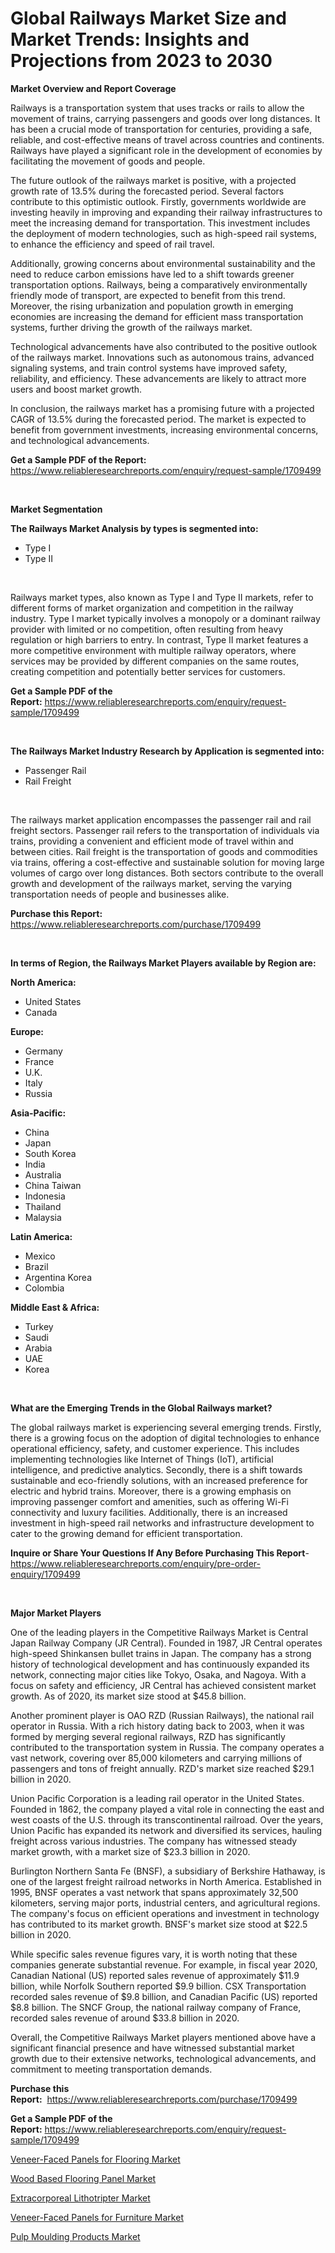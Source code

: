 <p><h1>Global Railways Market Size and Market Trends: Insights and Projections from 2023 to 2030</h1></p><p><strong>Market Overview and Report Coverage</strong></p>
<p><p>Railways is a transportation system that uses tracks or rails to allow the movement of trains, carrying passengers and goods over long distances. It has been a crucial mode of transportation for centuries, providing a safe, reliable, and cost-effective means of travel across countries and continents. Railways have played a significant role in the development of economies by facilitating the movement of goods and people.</p><p>The future outlook of the railways market is positive, with a projected growth rate of 13.5% during the forecasted period. Several factors contribute to this optimistic outlook. Firstly, governments worldwide are investing heavily in improving and expanding their railway infrastructures to meet the increasing demand for transportation. This investment includes the deployment of modern technologies, such as high-speed rail systems, to enhance the efficiency and speed of rail travel.</p><p>Additionally, growing concerns about environmental sustainability and the need to reduce carbon emissions have led to a shift towards greener transportation options. Railways, being a comparatively environmentally friendly mode of transport, are expected to benefit from this trend. Moreover, the rising urbanization and population growth in emerging economies are increasing the demand for efficient mass transportation systems, further driving the growth of the railways market.</p><p>Technological advancements have also contributed to the positive outlook of the railways market. Innovations such as autonomous trains, advanced signaling systems, and train control systems have improved safety, reliability, and efficiency. These advancements are likely to attract more users and boost market growth.</p><p>In conclusion, the railways market has a promising future with a projected CAGR of 13.5% during the forecasted period. The market is expected to benefit from government investments, increasing environmental concerns, and technological advancements.</p></p>
<p><strong>Get a Sample PDF of the Report:</strong> <a href="https://www.reliableresearchreports.com/enquiry/request-sample/1709499">https://www.reliableresearchreports.com/enquiry/request-sample/1709499</a></p>
<p>&nbsp;</p>
<p><strong>Market Segmentation</strong></p>
<p><strong>The Railways Market Analysis by types is segmented into:</strong></p>
<p><ul><li>Type I</li><li>Type II</li></ul></p>
<p>&nbsp;</p>
<p><p>Railways market types, also known as Type I and Type II markets, refer to different forms of market organization and competition in the railway industry. Type I market typically involves a monopoly or a dominant railway provider with limited or no competition, often resulting from heavy regulation or high barriers to entry. In contrast, Type II market features a more competitive environment with multiple railway operators, where services may be provided by different companies on the same routes, creating competition and potentially better services for customers.</p></p>
<p><strong>Get a Sample PDF of the Report:</strong>&nbsp;<a href="https://www.reliableresearchreports.com/enquiry/request-sample/1709499">https://www.reliableresearchreports.com/enquiry/request-sample/1709499</a></p>
<p>&nbsp;</p>
<p><strong>The Railways Market Industry Research by Application is segmented into:</strong></p>
<p><ul><li>Passenger Rail</li><li>Rail Freight</li></ul></p>
<p>&nbsp;</p>
<p><p>The railways market application encompasses the passenger rail and rail freight sectors. Passenger rail refers to the transportation of individuals via trains, providing a convenient and efficient mode of travel within and between cities. Rail freight is the transportation of goods and commodities via trains, offering a cost-effective and sustainable solution for moving large volumes of cargo over long distances. Both sectors contribute to the overall growth and development of the railways market, serving the varying transportation needs of people and businesses alike.</p></p>
<p><strong>Purchase this Report:</strong>&nbsp; <a href="https://www.reliableresearchreports.com/purchase/1709499">https://www.reliableresearchreports.com/purchase/1709499</a></p>
<p>&nbsp;</p>
<p><strong>In terms of Region, the Railways Market Players available by Region are:</strong></p>
<p>
    <p> <strong> North America: </strong>
        <ul>
            <li>United States</li>
            <li>Canada</li>
        </ul>
        </p> 
    <p> <strong> Europe: </strong>
        <ul>
            <li>Germany</li>
            <li>France</li>
            <li>U.K.</li>
            <li>Italy</li>
            <li>Russia</li>
        </ul>
        </p> 
    <p> <strong> Asia-Pacific: </strong>
        <ul>
            <li>China</li>
            <li>Japan</li>
            <li>South Korea</li>
            <li>India</li>
            <li>Australia</li>
            <li>China Taiwan</li>
            <li>Indonesia</li>
            <li>Thailand</li>
            <li>Malaysia</li>
        </ul>
        </p> 
    <p> <strong> Latin America: </strong>
        <ul>
            <li>Mexico</li>
            <li>Brazil</li>
            <li>Argentina Korea</li>
            <li>Colombia</li>
        </ul>
        </p> 
    <p> <strong> Middle East & Africa: </strong>
        <ul>
            <li>Turkey</li>
            <li>Saudi</li>
            <li>Arabia</li>
            <li>UAE</li>
            <li>Korea</li>
        </ul>
    </p>
    </p>
<p>&nbsp;</p>
<p><strong>What are the Emerging Trends in the Global Railways market?</strong></p>
<p><p>The global railways market is experiencing several emerging trends. Firstly, there is a growing focus on the adoption of digital technologies to enhance operational efficiency, safety, and customer experience. This includes implementing technologies like Internet of Things (IoT), artificial intelligence, and predictive analytics. Secondly, there is a shift towards sustainable and eco-friendly solutions, with an increased preference for electric and hybrid trains. Moreover, there is a growing emphasis on improving passenger comfort and amenities, such as offering Wi-Fi connectivity and luxury facilities. Additionally, there is an increased investment in high-speed rail networks and infrastructure development to cater to the growing demand for efficient transportation.</p></p>
<p><strong>Inquire or Share Your Questions If Any Before Purchasing This Report</strong>- <a href="https://www.reliableresearchreports.com/enquiry/pre-order-enquiry/1709499">https://www.reliableresearchreports.com/enquiry/pre-order-enquiry/1709499</a></p>
<p>&nbsp;</p>
<p><strong>Major Market Players</strong></p>
<p><p>One of the leading players in the Competitive Railways Market is Central Japan Railway Company (JR Central). Founded in 1987, JR Central operates high-speed Shinkansen bullet trains in Japan. The company has a strong history of technological development and has continuously expanded its network, connecting major cities like Tokyo, Osaka, and Nagoya. With a focus on safety and efficiency, JR Central has achieved consistent market growth. As of 2020, its market size stood at $45.8 billion.</p><p>Another prominent player is OAO RZD (Russian Railways), the national rail operator in Russia. With a rich history dating back to 2003, when it was formed by merging several regional railways, RZD has significantly contributed to the transportation system in Russia. The company operates a vast network, covering over 85,000 kilometers and carrying millions of passengers and tons of freight annually. RZD's market size reached $29.1 billion in 2020.</p><p>Union Pacific Corporation is a leading rail operator in the United States. Founded in 1862, the company played a vital role in connecting the east and west coasts of the U.S. through its transcontinental railroad. Over the years, Union Pacific has expanded its network and diversified its services, hauling freight across various industries. The company has witnessed steady market growth, with a market size of $23.3 billion in 2020.</p><p>Burlington Northern Santa Fe (BNSF), a subsidiary of Berkshire Hathaway, is one of the largest freight railroad networks in North America. Established in 1995, BNSF operates a vast network that spans approximately 32,500 kilometers, serving major ports, industrial centers, and agricultural regions. The company's focus on efficient operations and investment in technology has contributed to its market growth. BNSF's market size stood at $22.5 billion in 2020.</p><p>While specific sales revenue figures vary, it is worth noting that these companies generate substantial revenue. For example, in fiscal year 2020, Canadian National (US) reported sales revenue of approximately $11.9 billion, while Norfolk Southern reported $9.9 billion. CSX Transportation recorded sales revenue of $9.8 billion, and Canadian Pacific (US) reported $8.8 billion. The SNCF Group, the national railway company of France, recorded sales revenue of around $33.8 billion in 2020.</p><p>Overall, the Competitive Railways Market players mentioned above have a significant financial presence and have witnessed substantial market growth due to their extensive networks, technological advancements, and commitment to meeting transportation demands.</p></p>
<p><strong>Purchase this Report:</strong>&nbsp;&nbsp;<a href="https://www.reliableresearchreports.com/purchase/1709499">https://www.reliableresearchreports.com/purchase/1709499</a></p>
<p></p>
<p><strong>Get a Sample PDF of the Report:</strong>&nbsp;<a href="https://www.reliableresearchreports.com/enquiry/request-sample/1709499">https://www.reliableresearchreports.com/enquiry/request-sample/1709499</a></p>
<p><p><a href="https://medium.com/@carolynfuller1997/veneer-faced-panels-for-flooring-market-size-market-outlook-and-market-forecast-2023-to-2030-108506c4c16e">Veneer-Faced Panels for Flooring Market</a></p><p><a href="https://medium.com/@joanobrien1990/wood-based-flooring-panel-market-insight-market-trends-growth-forecasted-from-2023-to-2030-682da7c69193">Wood Based Flooring Panel Market</a></p><p><a href="https://github.com/Paul14Anderson63/Market-Research-Report-List-1/blob/main/extracorporeal-lithotripter-market.md">Extracorporeal Lithotripter Market</a></p><p><a href="https://medium.com/@tiffanytran1905/veneer-faced-panels-for-furniture-market-share-evolution-and-market-growth-trends-2023-2030-823baeebe17f">Veneer-Faced Panels for Furniture Market</a></p><p><a href="https://github.com/dringals/Market-Research-Report-List-1/blob/main/pulp-moulding-products-market.md">Pulp Moulding Products Market</a></p></p>